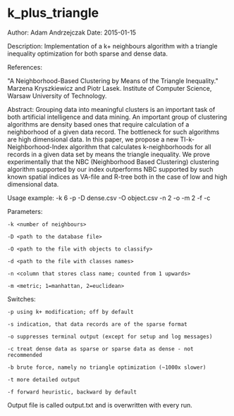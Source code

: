 # k_plus_triangle

Author: Adam Andrzejczak
Date: 2015-01-15

 Description:  Implementation of a k+ neighbours algorithm with a triangle inequality optimization
               for both sparse and dense data.

 References:

   "A Neighborhood-Based Clustering by Means of the Triangle Inequality."
   Marzena Kryszkiewicz and Piotr Lasek.
   Institute of Computer Science, Warsaw University of Technology.

   Abstract:
   Grouping data into meaningful clusters is an important task of both artificial
   intelligence and data mining. An important group of clustering algorithms are
   density based ones that require calculation of a neighborhood of a given data
   record. The bottleneck for such algorithms are high dimensional data. In this
   paper, we propose a new TI-k-Neighborhood-Index algorithm that calculates
   k-neighborhoods for all records in a given data set by means the triangle
   inequality. We prove experimentally that the NBC (Neighborhood Based
   Clustering) clustering algorithm supported by our index outperforms NBC
   supported by such known spatial indices as VA-file and R-tree both in the case
   of low and high dimensional data.



   Usage example:
    -k 6 -p -D dense.csv -O object.csv -n 2 -o -m 2 -f -c

   Parameters:
   
    -k <number of neighbours>
    
    -D <path to the database file>
    
    -O <path to the file with objects to classify>
    
    -d <path to the file with classes names>
    
    -n <column that stores class name; counted from 1 upwards>
    
    -m <metric; 1=manhattan, 2=euclidean>
    

   Switches:
   
    -p using k+ modification; off by default
    
    -s indication, that data records are of the sparse format
    
    -o suppresses terminal output (except for setup and log messages)
    
    -c treat dense data as sparse or sparse data as dense - not recommended
    
    -b brute force, namely no triangle optimization (~1000x slower)
    
    -t more detailed output
    
    -f forward heuristic, backward by default
    

   Output file is called output.txt and is overwritten with every run.
